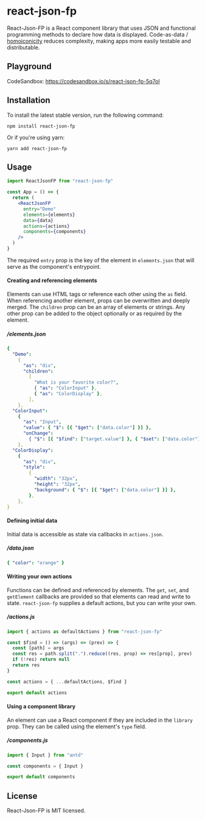 # react-json-fp

React-Json-FP is a React component library that uses JSON and functional programming methods to declare how data is displayed. Code-as-data / [homoiconicity](https://en.wikipedia.org/wiki/Homoiconicity) reduces complexity, making apps more easily testable and distributable.

## Playground

CodeSandbox: https://codesandbox.io/s/react-json-fp-5q7ol

## Installation

To install the latest stable version, run the following command:

```
npm install react-json-fp
```

Or if you're using yarn:

```
yarn add react-json-fp
```

## Usage

```jsx
import ReactJsonFP from "react-json-fp"

const App = () => {
  return (
    <ReactJsonFP
      entry="Demo"
      elements={elements}
      data={data}
      actions={actions}
      components={components}
    />
  )
}
```

The required `entry` prop is the key of the element in `elements.json` that will serve as the component's entrypoint.

#### Creating and referencing elements

Elements can use HTML tags or reference each other using the `as` field. When referencing another element, props can be overwritten and deeply merged. The `children` prop can be an array of elements or strings. Any other prop can be added to the object optionally or as required by the element.

##### /elements.json

```yaml
{
  "Demo":
    {
      "as": "div",
      "children":
        [
          "What is your favorite color?",
          { "as": "ColorInput" },
          { "as": "ColorDisplay" },
        ],
    },
  "ColorInput":
    {
      "as": "Input",
      "value": { "$": [{ "$get": ["data.color"] }] },
      "onChange":
        { "$": [{ "$find": ["target.value"] }, { "$set": ["data.color"] }] },
    },
  "ColorDisplay":
    {
      "as": "div",
      "style":
        {
          "width": "32px",
          "height": "32px",
          "background": { "$": [{ "$get": ["data.color"] }] },
        },
    },
}
```

#### Defining initial data

Initial data is accessible as state via callbacks in `actions.json`.

##### /data.json

```yaml
{ "color": "orange" }
```

#### Writing your own actions

Functions can be defined and referenced by elements. The `get`, `set`, and `getElement` callbacks are provided so that elements can read and write to state. `react-json-fp` supplies a default actions, but you can write your own.

##### /actions.js

```jsx
import { actions as defaultActions } from "react-json-fp"

const $find = () => (args) => (prev) => {
  const [path] = args
  const res = path.split(".").reduce((res, prop) => res[prop], prev)
  if (!res) return null
  return res
}

const actions = { ...defaultActions, $find }

export default actions
```

#### Using a component library

An element can use a React component if they are included in the `library` prop. They can be called using the element's `type` field.

##### /components.js

```javascript
import { Input } from "antd"

const components = { Input }

export default components
```

## License

React-Json-FP is MIT licensed.
